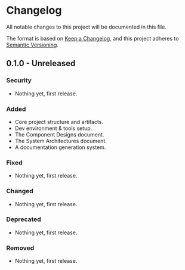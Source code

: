 <!-- markdownlint-disable MD024 -->

<!--
    SPDX-FileCopyrightText: 2025-present Krys Lawrence <aquarion.5.krystopher@spamgourmet.org>
    SPDX-License-Identifier: CC-BY-SA-4.0
-->

<!--
    aquarion-docs documentation © 2025-present by Krys Lawrence is licensed under
    Creative Commons Attribution-ShareAlike 4.0 International. To view a copy of this
    license, visit <https://creativecommons.org/licenses/by-sa/4.0/>
-->

# Changelog

All notable changes to this project will be documented in this file.

The format is based on [Keep a Changelog](https://keepachangelog.com/en/1.1.0/),
and this project adheres to [Semantic Versioning](https://semver.org/spec/v2.0.0.html).

## 0.1.0 - Unreleased

### Security

- Nothing yet, first release.

### Added

- Core project structure and artifacts.
- Dev environment & tools setup.
- The Component Designs document.
- The System Architectures document.
- A documentation generation system.

### Fixed

- Nothing yet, first release.

### Changed

- Nothing yet, first release.

### Deprecated

- Nothing yet, first release.

### Removed

- Nothing yet, first release.

<!-- ---- -->
